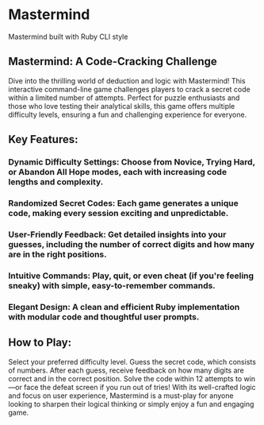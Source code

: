 # Mastermind
Mastermind built with Ruby CLI style

## Mastermind: A Code-Cracking Challenge
Dive into the thrilling world of deduction and logic with Mastermind! This interactive command-line game challenges players to crack a secret code within a limited number of attempts. Perfect for puzzle enthusiasts and those who love testing their analytical skills, this game offers multiple difficulty levels, ensuring a fun and challenging experience for everyone.

## Key Features:
### Dynamic Difficulty Settings: Choose from Novice, Trying Hard, or Abandon All Hope modes, each with increasing code lengths and complexity.
### Randomized Secret Codes: Each game generates a unique code, making every session exciting and unpredictable.
### User-Friendly Feedback: Get detailed insights into your guesses, including the number of correct digits and how many are in the right positions.
### Intuitive Commands: Play, quit, or even cheat (if you're feeling sneaky) with simple, easy-to-remember commands.
### Elegant Design: A clean and efficient Ruby implementation with modular code and thoughtful user prompts.
## How to Play:
Select your preferred difficulty level.
Guess the secret code, which consists of numbers.
After each guess, receive feedback on how many digits are correct and in the correct position.
Solve the code within 12 attempts to win—or face the defeat screen if you run out of tries!
With its well-crafted logic and focus on user experience, Mastermind is a must-play for anyone looking to sharpen their logical thinking or simply enjoy a fun and engaging game.